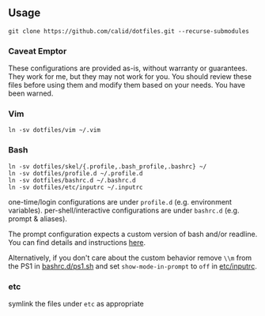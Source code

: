 ## Usage ##

```
git clone https://github.com/calid/dotfiles.git --recurse-submodules
```

### Caveat Emptor ###

These configurations are provided as-is, without warranty or guarantees. They work for me, but they may not work for you. You should review these files before using them and modify them based on your needs. You have been warned.

### Vim ###

```
ln -sv dotfiles/vim ~/.vim
```

### Bash ###

```
ln -sv dotfiles/skel/{.profile,.bash_profile,.bashrc} ~/
ln -sv dotfiles/profile.d ~/.profile.d
ln -sv dotfiles/bashrc.d ~/.bashrc.d
ln -sv dotfiles/etc/inputrc ~/.inputrc
```
one-time/login configurations are under `profile.d` (e.g. environment variables). per-shell/interactive configurations are under `bashrc.d` (e.g. prompt & aliases).

The prompt configuration expects a custom version of bash and/or readline. You can find details and instructions [here](https://github.com/calid/bash).

Alternatively, if you don't care about the custom behavior remove `\\m` from the PS1 in [bashrc.d/ps1.sh](https://github.com/calid/dotfiles/blob/14d9ac3487a47cde2a4f0539d5e31b3e064eb1f4/bashrc.d/ps1.sh#L121) and set `show-mode-in-prompt` to `off` in [etc/inputrc](https://github.com/calid/dotfiles/blob/caa9797df1e1bdc12b41f311ab7edc064400d730/etc/inputrc#L6).

### etc ###

symlink the files under `etc` as appropriate
